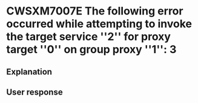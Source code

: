 # CWSXM7007E The following error occurred while attempting to invoke the target service ''2'' for proxy target ''0'' on group proxy ''1'': 3

## Explanation

## User response